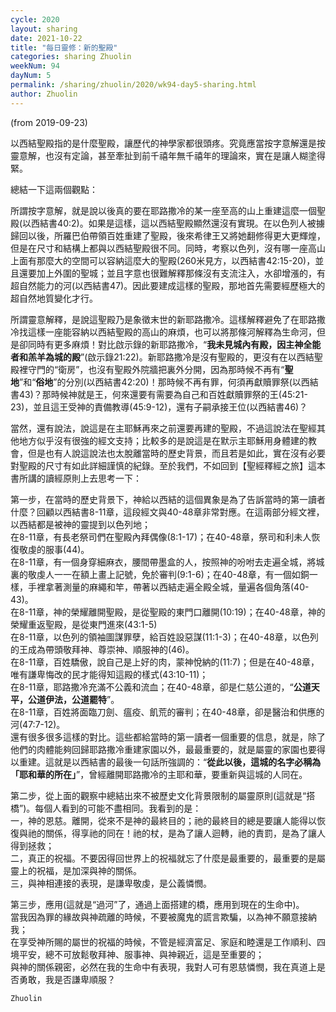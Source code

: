 ```yaml
---
cycle: 2020
layout: sharing
date: 2021-10-22
title: "每日靈修：新的聖殿"
categories: sharing Zhuolin
weekNum: 94
dayNum: 5
permalink: /sharing/zhuolin/2020/wk94-day5-sharing.html
author: Zhuolin
---
```

(from 2019-09-23)

以西結聖殿指的是什麼聖殿，讓歷代的神學家都很頭疼。究竟應當按字意解還是按靈意解，也沒有定論，甚至牽扯到前千禧年無千禧年的理論來，實在是讓人糊塗得緊。    

總結一下這兩個觀點：    

所謂按字意解，就是說以後真的要在耶路撒冷的某一座至高的山上重建這麼一個聖殿(以西結書40:2)。如果是這樣，這以西結聖殿顯然還沒有實現。在以色列人被擄歸回以後，所羅巴伯帶領百姓重建了聖殿，後來希律王又將她翻修得更大更輝煌，但是在尺寸和結構上都與以西結聖殿很不同。同時，考察以色列，沒有哪一座高山上面有那麼大的空間可以容納這麼大的聖殿(260米見方，以西結書42:15-20)，並且還要加上外圍的聖城；並且字意也很難解釋那條沒有支流注入，水卻增漲的，有超自然能力的河(以西結書47)。因此要建成這樣的聖殿，那地首先需要經歷極大的超自然地質變化才行。    

所謂靈意解釋，是說這聖殿乃是象徵末世的新耶路撒冷。這樣解釋避免了在耶路撒冷找這樣一座能容納以西結聖殿的高山的麻煩，也可以將那條河解釋為生命河，但是卻同時有更多麻煩！對比啟示錄的新耶路撒冷，“**我未見城內有殿，因主神全能者和羔羊為城的殿**”(啟示錄21:22)。新耶路撒冷是沒有聖殿的，更沒有在以西結聖殿裡守門的“衛房”，也沒有聖殿外院牆把裏外分開，因為那時候不再有“**聖地**”和“**俗地**”的分別(以西結書42:20)！那時候不再有罪，何須再獻贖罪祭(以西結書43)？那時候神就是王，何來還要有需要為自己和百姓獻贖罪祭的王(45:21-23)，並且這王受神的責備教導(45:9-12)，還有子嗣承接王位(以西結書46)？    

當然，還有說法，說這是在主耶穌再來之前還要再建的聖殿，不過這說法在聖經其他地方似乎沒有很強的經文支持；比較多的是說這是在默示主耶穌用身體建的教會，但是也有人說這說法也太脫離當時的歷史背景，而且若是如此，實在沒有必要對聖殿的尺寸有如此詳細謹慎的紀錄。至於我們，不如回到【聖經釋經之旅】這本書所講的讀經原則上去思考一下：    

第一步，在當時的歷史背景下，神給以西結的這個異象是為了告訴當時的第一讀者什麼？回顧以西結書8-11章，這段經文與40-48章非常對應。在這兩部分經文裡，以西結都是被神的靈提到以色列地；    
在8-11章，有長老祭司們在聖殿內拜偶像(8:1-17)；在40-48章，祭司和利未人恢復敬虔的服事(44)。    
在8-11章，有一個身穿細麻衣，腰間帶墨盒的人，按照神的吩咐去走遍全城，將城裏的敬虔人一一在額上畫上記號，免於審判(9:1-6)；在40-48章，有一個如銅一樣，手裡拿著測量的麻繩和竿，帶著以西結走遍全殿全城，量遍各個角落(40-43)。    
在8-11章，神的榮耀離開聖殿，是從聖殿的東門口離開(10:19)；在40-48章，神的榮耀重返聖殿，是從東門進來(43:1-5)    
在8-11章，以色列的領袖圖謀罪孽，給百姓設惡謀(11:1-3)；在40-48章，以色列的王成為帶頭敬拜神、尊崇神、順服神的(46)。    
在8-11章，百姓驕傲，說自己是上好的肉，蒙神悅納的(11:7)；但是在40-48章，唯有謙卑悔改的民才能得知這殿的樣式(43:10-11)；    
在8-11章，耶路撒冷充滿不公義和流血；在40-48章，卻是仁慈公道的，“**公道天平，公道伊法，公道罷特**”。    
在8-11章，百姓將面臨刀劍、瘟疫、飢荒的審判；在40-48章，卻是醫治和供應的河(47:7-12)。    
還有很多很多這樣的對比。這些都給當時的第一讀者一個重要的信息，就是，除了他們的肉體能夠回歸耶路撒冷重建家園以外，最最重要的，就是屬靈的家園也要得以重建。這就是以西結書的最後一句話所強調的：“**從此以後，這城的名字必稱為「耶和華的所在」**”，曾經離開耶路撒冷的主耶和華，要重新與這城的人同在。    

第二步，從上面的觀察中總結出來不被歷史文化背景限制的屬靈原則(這就是“搭橋”)。每個人看到的可能不盡相同。我看到的是：    
一，神的恩慈。離開，從來不是神的最終目的；祂的最終目的總是要讓人能得以恢復與祂的關係，得享祂的同在！祂的杖，是為了讓人迴轉，祂的責罰，是為了讓人得到拯救；    
二，真正的祝福。不要因得回世界上的祝福就忘了什麼是最重要的，最重要的是屬靈上的祝福，是加深與神的關係。    
三，與神相連接的表現，是謙卑敬虔，是公義憐憫。    

第三步，應用(這就是“過河”了，通過上面搭建的橋，應用到現在的生命中)。    
當我因為罪的緣故與神疏離的時候，不要被魔鬼的謊言欺騙，以為神不願意接納我；    
在享受神所賜的屬世的祝福的時候，不管是經濟富足、家庭和睦還是工作順利、四境平安，總不可放鬆敬拜神、服事神、與神親近，這是至重要的；    
與神的關係親密，必然在我的生命中有表現，我對人可有恩慈憐憫，我在真道上是否勇敢，我是否謙卑順服？    

`Zhuolin`    
